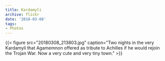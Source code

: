 ```yaml
---
title: Kardamyli
archive: flickr
date: '2018-03-08'
tags:
- Photos
---
```

{{< figure src="20180308_213803.jpg" caption="Two nights in the very Kardamyli that Agamemnon offered as tribute to Achilles if he would rejoin the Trojan War. Now a very cute and very tiny town." >}}
